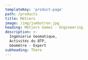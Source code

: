 ```yaml
---
templateKey: 'product-page'
path: /products
title: Métiers
image: /img/jumbotron.jpg
heading: Métiers Gomez - Engineering
description: >-
  Ingénierie Geomatique,
  Activités du BTP,
  Géomètre - Expert
subheading: There
---
```

